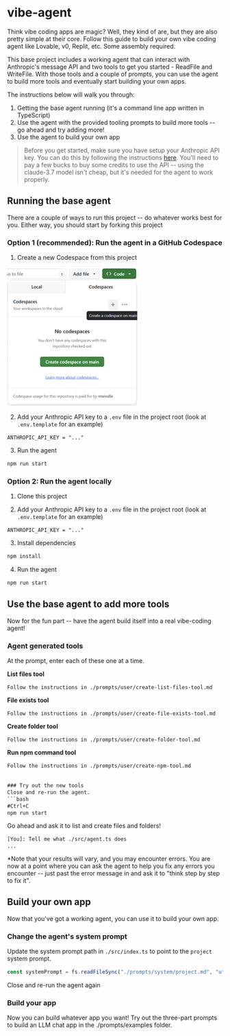 # vibe-agent
Think vibe coding apps are magic? Well, they kind of are, but they are also pretty simple at their core. Follow this guide to build your own vibe coding agent like Lovable, v0, Replit, etc. Some assembly required. 

This base project includes a working agent that can interact with Anthropic's message API and two tools to get you started - ReadFile and WriteFile. With those tools and a couple of prompts, you can use the agent to build more tools and eventually start building your own apps. 

The instructions below will walk you through: 

1. Getting the base agent running (it's a command line app written in TypeScript)
1. Use the agent with the provided tooling prompts to build more tools -- go ahead and try adding more!
1. Use the agent to build your own app

> Before you get started, make sure you have setup your Anthropic API key. You can do this by following the instructions [here](https://docs.anthropic.com/en/api/getting-started). You'll need to pay a few bucks to buy some credits to use the API -- using the claude-3.7 model isn't cheap, but it's needed for the agent to work properly. 

## Running the base agent
There are a couple of ways to run this project -- do whatever works best for you. Either way, you should start by forking this project

### Option 1 (recommended): Run the agent in a GitHub Codespace
1. Create a new Codespace from this project

![alt text](./images/image.png)

2. Add your Anthropic API key to a `.env` file in the project root (look at `.env.template` for an example)
```text
ANTHROPIC_API_KEY = "..."
```

3. Run the agent
```bash
npm run start
```

### Option 2: Run the agent locally
1. Clone this project

2. Add your Anthropic API key to a `.env` file in the project root (look at `.env.template` for an example)
```text
ANTHROPIC_API_KEY = "..."
```

3. Install dependencies
```bash
npm install
```

4. Run the agent
```bash
npm run start
```

## Use the base agent to add more tools
Now for the fun part -- have the agent build itself into a real vibe-coding agent!

### Agent generated tools
At the prompt, enter each of these one at a time. 

**List files tool**
```text
Follow the instructions in ./prompts/user/create-list-files-tool.md
```

**File exists tool**
```text
Follow the instructions in ./prompts/user/create-file-exists-tool.md
```

**Create folder tool**
```text
Follow the instructions in ./prompts/user/create-folder-tool.md
```

**Run npm command tool**
```text
Follow the instructions in ./prompts/user/create-npm-tool.md
```

```

### Try out the new tools
Close and re-run the agent.
```bash
#Ctrl+C
npm run start
```

Go ahead and ask it to list and create files and folders!
```text
[You]: Tell me what ./src/agent.ts does
...

```
*Note that your results will vary, and you may encounter errors. You are now at a point where you can ask the agent to help you fix any errors you encounter -- just past the error message in and ask it to "think step by step to fix it". 

## Build your own app
Now that you've got a working agent, you can use it to build your own app.

### Change the agent's system prompt
Update the system prompt path in `./src/index.ts` to point to the `project` system prompt.
```typescript
const systemPrompt = fs.readFileSync("./prompts/system/project.md", "utf-8");
```

Close and re-run the agent again

### Build your app
Now you can build whatever app you want! Try out the three-part prompts to build an LLM chat app in the ./prompts/examples folder.

 
